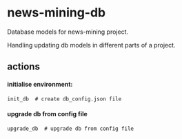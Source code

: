 # news-mining-db
Database models for news-mining project. 

Handling updating db models in different parts of a project.

## actions

#### initialise environment:
```init_db  # create db_config.json file```
#### upgrade db from config file
```upgrade_db  # upgrade db from config file```

